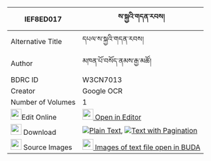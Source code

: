 |IEF8ED017|ས་སྐྱའི་གདན་རབས། 
| --- | --- 
|Alternative Title |དཔལ་ས་སྐྱའི་གདན་རབས།
|Author| མཁན་པོ་བསོད་ནམས་རྒྱ་མཚོ།
|BDRC ID | W3CN7013
|Creator | Google OCR
|Number of Volumes| 1
|<img width="25" src="https://img.icons8.com/color/25/000000/edit-property.png">Edit Online| [<img width="25" src="https://avatars.githubusercontent.com/u/45091458?s=200&v=4"> Open in Editor](http://editor.openpecha.org/IEF8ED017)
|<img width="25" src="https://img.icons8.com/fluent/48/000000/download-2.png"/>  Download | [![](https://img.icons8.com/color/20/000000/txt.png)Plain Text](https://github.com/Openpecha/IEF8ED017/releases/download/v1/sakya_i_denrab_plain_IEF8ED017.zip), [![](https://img.icons8.com/color/20/000000/txt.png)Text with Pagination](https://github.com/Openpecha/IEF8ED017/releases/download/v1/sakya_i_denrab_pages_IEF8ED017.zip)
|<img width="25" src="https://img.icons8.com/plasticine/100/000000/pictures-folder.png"/>  Source Images | [<img width="25" src="https://library.bdrc.io/icons/BUDA-small.svg"> Images of text file open in BUDA](https://library.bdrc.io/show/bdr:W3CN7013)
